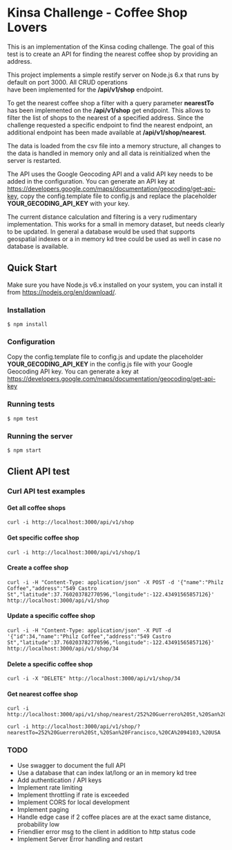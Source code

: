 Kinsa Challenge - Coffee Shop Lovers
====================================

This is an implementation of the Kinsa coding challenge. The goal of this test is to create an API for 
finding the nearest coffee shop by providing an address.

This project implements a simple restify server on Node.js 6.x that runs by default on port 3000. All CRUD operations  
have been implemented for the **/api/v1/shop** endpoint. 

To get the nearest coffee shop a filter with a query parameter **nearestTo** has been implemented on the 
**/api/v1/shop** get endpoint. This allows to filter the list of shops to the nearest of a specified address. 
Since the challenge requested a specific endpoint to find the nearest endpoint, an additional endpoint has 
been made available at **/api/v1/shop/nearest**.

The data is loaded from the csv file into a memory structure, all changes to the data is handled in memory only and 
all data is reinitialized when the server is restarted.

The API uses the Google Geocoding API and a valid API key needs to be added in the configuration. You can generate an API key at https://developers.google.com/maps/documentation/geocoding/get-api-key, copy the config.template file to config.js and replace the placeholder **YOUR_GECODING_API_KEY** with your key.

The current distance calculation and filtering is a very rudimentary implementation. This works for a small in memory 
dataset, but needs clearly to be updated. In general a database would be used that supports geospatial indexes or a in 
memory kd tree could be used as well in case no database is available.


## Quick Start

Make sure you have Node.js v6.x installed on your system, you can install it from https://nodejs.org/en/download/.

### Installation

    $ npm install
    
### Configuration

Copy the config.template file to config.js and update the placeholder **YOUR_GECODING_API_KEY** 
in the config.js file with your Google Geocoding API key.
You can generate a key at https://developers.google.com/maps/documentation/geocoding/get-api-key

### Running tests

    $ npm test

### Running the server

    $ npm start

  

## Client API test
### Curl API test examples
#### Get all coffee shops
```
curl -i http://localhost:3000/api/v1/shop
```

#### Get specific coffee shop
```
curl -i http://localhost:3000/api/v1/shop/1
```

#### Create a coffee shop
```
curl -i -H "Content-Type: application/json" -X POST -d '{"name":"Philz Coffee","address":"549 Castro St","latitude":37.760203782770596,"longitude":-122.43491565857126}' http://localhost:3000/api/v1/shop
```

#### Update a specific coffee shop
```
curl -i -H "Content-Type: application/json" -X PUT -d '{"id":34,"name":"Philz Coffee","address":"549 Castro St","latitude":37.760203782770596,"longitude":-122.43491565857126}' http://localhost:3000/api/v1/shop/34
```

#### Delete a specific coffee shop
```
curl -i -X "DELETE" http://localhost:3000/api/v1/shop/34
```

#### Get nearest coffee shop 
```
curl -i http://localhost:3000/api/v1/shop/nearest/252%20Guerrero%20St,%20San%20Francisco,%20CA%2094103,%20USA
```
```
curl -i http://localhost:3000/api/v1/shop/?nearestTo=252%20Guerrero%20St,%20San%20Francisco,%20CA%2094103,%20USA
```


### TODO
* Use swagger to document the full API
* Use a database that can index lat/long or an in memory kd tree
* Add authentication / API keys
* Implement rate limiting
* Implement throttling if rate is exceeded
* Implement CORS for local development
* Implement paging
* Handle edge case if 2 coffee places are at the exact same distance, probability low
* Friendlier error msg to the client in addition to http status code
* Implement Server Error handling and restart
